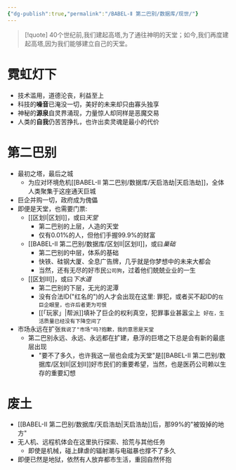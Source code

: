 ```yaml
---
{"dg-publish":true,"permalink":"/BABEL-Ⅱ 第二巴别/数据库/现世/"}
---
```


>[!quote] 
>40个世纪前,我们建起高塔,为了通往神明的天堂；如今,我们再度建起高塔,因为我们能够建立自己的天堂。
# 霓虹灯下
- 技术滥用，道德沦丧，利益至上
- 科技的**噪音**已淹没一切，美好的未来却只由寡头独享
- 神秘的**源泉**自灵界涌现，力量惊人却同样是恶魔交易
- 人类的**自我**仍苦苦挣扎，也许出卖灵魂是最小的代价

# 第二巴别
- 最初之塔，最后之城
	- 为应对环境危机[[BABEL-Ⅱ 第二巴别/数据库/天启浩劫\|天启浩劫]]，全体人类聚集于这座通天巨城
- 巨企并购一切，政府成为傀儡
- 即便是天堂，也需要门票:
	- [[区划Ⅰ\|区划Ⅰ]]，或曰*天堂* 
		- 第二巴别的上层，人造的天堂
		- 仅有0.01%的人，但他们手握99.9%的财富
	- [[BABEL-Ⅱ 第二巴别/数据库/区划Ⅱ\|区划Ⅱ]]，或曰*巢础* 
		- 第二巴别的中层，体系的基础
		- 快铁、硅钢大厦、全息广告牌，几乎就是你梦想中的未来大都会
		- 当然，还有无尽的好市民```公司狗```，过着他们兢兢业业的一生
	- [[区划Ⅲ]]，或曰*下水道*
		- 第二巴别的下层，无光的泥潭
		- 没有合法ID("红名的")的人才会出现在这里: 罪犯，或者买不起ID的```在巨企眼里，也许后者更为可恨```
		- [[「玩家」|帮派]]填补了巨企的权利真空，犯罪事业甚嚣尘上``` 好在，生活质量已经没有下降空间了```
- 市场永远在扩张```我说了"市场"吗?抱歉，我的意思是天堂```
	- 第二巴别永远、永远、永远都在扩建，悬浮的巨塔之下总是会有新的最底层出现
		- "要不了多久，也许我这一层也会成为天堂"是[[BABEL-Ⅱ 第二巴别/数据库/区划Ⅱ\|区划Ⅱ]]好市民们的重要希望，当然，也是医药公司赖以生存的重要幻想
# 废土
- [[BABEL-Ⅱ 第二巴别/数据库/天启浩劫\|天启浩劫]]后，那99%的"被毁掉的地方"
- 无人机、远程机体会在这里执行探索、拾荒与其他任务
	- 即使是机械，碰上肆虐的辐射潮与电磁暴也撑不了多久
- 即便已然是地狱，依然有人放弃都市生活，重回自然怀抱